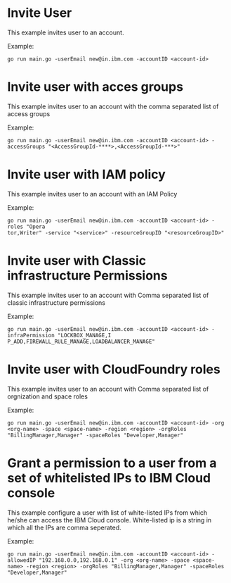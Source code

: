 # Invite User

This example invites user to an account.

Example: 

```
go run main.go -userEmail new@in.ibm.com -accountID <account-id> 
```

# Invite user with acces groups

This example invites user to an account with the comma separated list of access groups

Example: 

```
go run main.go -userEmail new@in.ibm.com -accountID <account-id> -accessGroups "<AccessGroupId-****>,<AccessGroupId-***>"
```

# Invite user with IAM policy

This example invites user to an account with an IAM Policy

Example: 

```
go run main.go -userEmail new@in.ibm.com -accountID <account-id> -roles "Opera
tor,Writer" -service "<service>" -resourceGroupID "<resourceGroupID>" 
```

# Invite user with Classic infrastructure Permissions

This example invites user to an account with Comma separated list of classic infrastructure permissions

Example: 

```
go run main.go -userEmail new@in.ibm.com -accountID <account-id> -infraPermission "LOCKBOX_MANAGE,I
P_ADD,FIREWALL_RULE_MANAGE,LOADBALANCER_MANAGE"
```

# Invite user with CloudFoundry roles 

This example invites user to an account with Comma separated list of orgnization and space roles

Example: 

```
go run main.go -userEmail new@in.ibm.com -accountID <account-id> -org <org-name> -space <space-name> -region <region> -orgRoles "BillingManager,Manager" -spaceRoles "Developer,Manager"
```

# Grant a permission to a user from a set of whitelisted IPs to IBM Cloud console 

This example configure a user with list of white-listed IPs from which he/she can access the IBM Cloud console. White-listed ip is a string in which all the IPs are comma seperated.

Example: 

```
go run main.go -userEmail new@in.ibm.com -accountID <account-id> -allowedIP "192.168.0.0,192.168.0.1" -org <org-name> -space <space-name> -region <region> -orgRoles "BillingManager,Manager" -spaceRoles "Developer,Manager"
```



